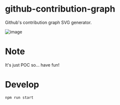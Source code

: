 # github-contribution-graph
Github's contribution graph SVG generator.

![image](https://user-images.githubusercontent.com/97060/29250856-3240f1ae-8074-11e7-8380-03cf792bf3ab.png)

# Note
It's just POC so... have fun!

# Develop
```
npm run start
```
